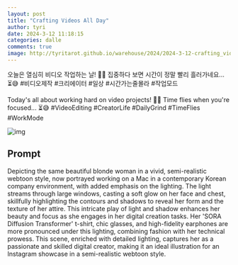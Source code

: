 ```yaml
---
layout: post
title: "Crafting Videos All Day"
author: tyri
date: 2024-3-12 11:18:15
categories: dalle
comments: true
image: http://tyritarot.github.io/warehouse/2024/2024-3-12-crafting_videos_all_day_title.jpeg
---
```


오늘은 열심히 비디오 작업하는 날! 🎥✨ 집중하다 보면 시간이 정말 빨리 흘러가네요... ⏳😅 #비디오제작 #크리에이터 #일상 #시간가는줄몰라 #작업모드

Today's all about working hard on video projects! 🎥✨ Time flies when you're focused... ⏳😅 #VideoEditing #CreatorLife #DailyGrind #TimeFlies #WorkMode

![img](http://tyritarot.github.io/warehouse/2024/2024-3-12-crafting_videos_all_day_title.jpeg)

## Prompt

Depicting the same beautiful blonde woman in a vivid, semi-realistic webtoon style, now portrayed working on a Mac in a contemporary Korean company environment, with added emphasis on the lighting. The light streams through large windows, casting a soft glow on her face and chest, skillfully highlighting the contours and shadows to reveal her form and the texture of her attire. This intricate play of light and shadow enhances her beauty and focus as she engages in her digital creation tasks. Her 'SORA Diffusion Transformer' t-shirt, chic glasses, and high-fidelity earphones are more pronounced under this lighting, combining fashion with her technical prowess. This scene, enriched with detailed lighting, captures her as a passionate and skilled digital creator, making it an ideal illustration for an Instagram showcase in a semi-realistic webtoon style.